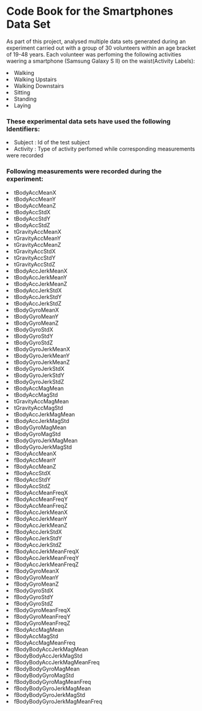 <html>
<h1> Code Book for the Smartphones Data Set </h1>
<p> As part of this project, analysed multiple data sets generated during an experiment carried out with a group of 30 volunteers within an age bracket of 19-48 years. Each volunteer was perfoming the following activities waering a smartphone (Samsung Galaxy S II) on the waist(Activity Labels):
<li>Walking </li>
<li>Walking Upstairs </li>
<li>Walking Downstairs </li>
<li>Sitting </li>
<li>Standing </li>
<li>Laying</li>
<p>

<h3> These experimental data sets have used the following Identifiers:</h3>
<p>
<li>Subject : Id of the test subject</li>
<li>Activity : Type of activity perfomed while corresponding measurements were recorded</li>
</p>

<h3> Following measurements were recorded during the experiment: </h3>
<p>
<li>	tBodyAccMeanX </li>
<li>	tBodyAccMeanY	</li>
<li>	tBodyAccMeanZ	</li>
<li>	tBodyAccStdX	</li>
<li>	tBodyAccStdY	</li>
<li>	tBodyAccStdZ	</li>
<li>	tGravityAccMeanX	</li>
<li>	tGravityAccMeanY	</li>
<li>	tGravityAccMeanZ	</li>
<li>	tGravityAccStdX	</li>
<li>	tGravityAccStdY	</li>
<li>	tGravityAccStdZ	</li>
<li>	tBodyAccJerkMeanX	</li>
<li>	tBodyAccJerkMeanY	</li>
<li>	tBodyAccJerkMeanZ	</li>
<li>	tBodyAccJerkStdX	</li>
<li>	tBodyAccJerkStdY	</li>
<li>	tBodyAccJerkStdZ	</li>
<li>	tBodyGyroMeanX	</li>
<li>	tBodyGyroMeanY	</li>
<li>	tBodyGyroMeanZ	</li>
<li>	tBodyGyroStdX	</li>
<li>	tBodyGyroStdY	</li>
<li>	tBodyGyroStdZ	</li>
<li>	tBodyGyroJerkMeanX	</li>
<li>	tBodyGyroJerkMeanY	</li>
<li>	tBodyGyroJerkMeanZ	</li>
<li>	tBodyGyroJerkStdX	</li>
<li>	tBodyGyroJerkStdY	</li>
<li>	tBodyGyroJerkStdZ	</li>
<li>	tBodyAccMagMean	</li>
<li>	tBodyAccMagStd	</li>
<li>	tGravityAccMagMean	</li>
<li>	tGravityAccMagStd	</li>
<li>	tBodyAccJerkMagMean	</li>
<li>	tBodyAccJerkMagStd	</li>
<li>	tBodyGyroMagMean	</li>
<li>	tBodyGyroMagStd	</li>
<li>	tBodyGyroJerkMagMean	</li>
<li>	tBodyGyroJerkMagStd	</li>
<li>	fBodyAccMeanX	</li>
<li>	fBodyAccMeanY	</li>
<li>	fBodyAccMeanZ	</li>
<li>	fBodyAccStdX	</li>
<li>	fBodyAccStdY	</li>
<li>	fBodyAccStdZ	</li>
<li>	fBodyAccMeanFreqX	</li>
<li>	fBodyAccMeanFreqY	</li>
<li>	fBodyAccMeanFreqZ	</li>
<li>	fBodyAccJerkMeanX	</li>
<li>	fBodyAccJerkMeanY	</li>
<li>	fBodyAccJerkMeanZ	</li>
<li>	fBodyAccJerkStdX	</li>
<li>	fBodyAccJerkStdY	</li>
<li>	fBodyAccJerkStdZ	</li>
<li>	fBodyAccJerkMeanFreqX	</li>
<li>	fBodyAccJerkMeanFreqY	</li>
<li>	fBodyAccJerkMeanFreqZ	</li>
<li>	fBodyGyroMeanX	</li>
<li>	fBodyGyroMeanY	</li>
<li>	fBodyGyroMeanZ	</li>
<li>	fBodyGyroStdX	</li>
<li>	fBodyGyroStdY	</li>
<li>	fBodyGyroStdZ	</li>
<li>	fBodyGyroMeanFreqX	</li>
<li>	fBodyGyroMeanFreqY	</li>
<li>	fBodyGyroMeanFreqZ	</li>
<li>	fBodyAccMagMean	</li>
<li>	fBodyAccMagStd	</li>
<li>	fBodyAccMagMeanFreq	</li>
<li>	fBodyBodyAccJerkMagMean	</li>
<li>	fBodyBodyAccJerkMagStd	</li>
<li>	fBodyBodyAccJerkMagMeanFreq	</li>
<li>	fBodyBodyGyroMagMean	</li>
<li>	fBodyBodyGyroMagStd	</li>
<li>	fBodyBodyGyroMagMeanFreq	</li>
<li>	fBodyBodyGyroJerkMagMean	</li>
<li>	fBodyBodyGyroJerkMagStd	</li>
<li>	fBodyBodyGyroJerkMagMeanFreq	</li>

</p>


</html>